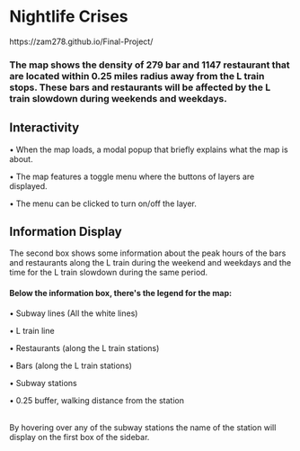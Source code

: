 <h1>Nightlife Crises</h1>
https://zam278.github.io/Final-Project/

<h3>The map shows the density of 279 bar and 1147 restaurant that are located within 0.25 miles radius away from the L train stops. These bars and restaurants will be affected by the L train slowdown during weekends and weekdays.</h3> 

<h2>Interactivity</h2>

<p>•	When the map loads, a modal popup that briefly explains what the map is about.</p>   
<p>•	The map features a toggle menu where the buttons of layers are displayed.</p>
<p>•	The menu can be clicked to turn on/off the layer.</p>


<h2>Information Display</h2>

The second box shows some information about the peak hours of the bars and restaurants along the L train during the weekend and weekdays and the time for the L train slowdown during the same period.

<h4>Below the information box, there's the legend for the map:</h4>

<p>•	Subway lines (All the white lines)</p>
<p>•	L train line</p> 
<p>•	Restaurants (along the L train stations)</p>  
<p>•	Bars (along the L train stations)</p> 
<p>•	Subway stations</p>
<p>•	0.25 buffer, walking distance from the station</p>

<br>By hovering over any of the subway stations the name of the station will display on the first box of the sidebar.</br>


